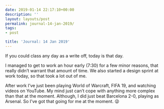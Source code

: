 ```yaml
---
date: 2019-01-14 22:17:10+00:00
description: ''
layout: layouts/post
permalink: journal-14-jan-2019/
tags:
- post

title: 'Journal: 14 Jan 2019'
---
```


<p>If you could class any day as a write off, today is that day.</p>
<p>I managed to get to work an hour early (7:30) for a few minor reasons, that really didn’t warrant that amount of time. We also started a design sprint at work today, so that took a lot out of me.</p>
<p>After work I’ve just been playing World of Warcraft, FIFA 19, and watching videos on YouTube. My mind just can’t cope with anything more complex than that at the moment. Although, I did just beat Barcelona 2-0, playing as Arsenal. So I’ve got that going for me at the moment. 😜</p>
